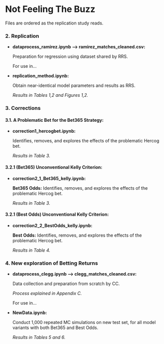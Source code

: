# Not Feeling The Buzz

Files are ordered as the replication study reads.

### 2. Replication

- **dataprocess_ramirez.ipynb ⟶ ramirez_matches_cleaned.csv:**

   Preparation for regression using dataset shared by RRS.

    For use in...
- **replication_method.ipynb:**

    Obtain near-identical model parameters and results as RRS.
    
    *Results in Tables 1,2 and Figures 1,2.*

### 3. Corrections
#### 3.1. A Problematic Bet for the Bet365 Strategy:
- **correction1_hercogbet.ipynb:**

    Identifies, removes, and explores the effects of the problematic Hercog bet.

    *Results in Table 3.*

#### 3.2.1 (Bet365) Unconventional Kelly Criterion:
- **correction2_1_Bet365_kelly.ipynb:**

    **Bet365 Odds:** Identifies, removes, and explores the effects of the problematic Hercog bet.

    *Results in Table 3.*

#### 3.2.1 (Best Odds) Unconventional Kelly Criterion:
- **correction2_2_BestOdds_kelly.ipynb:**
    
    **Best Odds:** Identifies, removes, and explores the effects of the problematic Hercog bet.

    *Results in Table 4.*

### 4. New exploration of Betting Returns

- **dataprocess_clegg.ipynb ⟶ clegg_matches_cleaned.csv:**

   Data collection and preparation from scratch by CC.

  *Process explained in Appendix C.*

    For use in...
- **NewData.ipynb:**

    Conduct 1,000 repeated MC simulations on new test set, for all model variants with both Bet365 and Best Odds.
    
    *Results in Tables 5 and 6.*